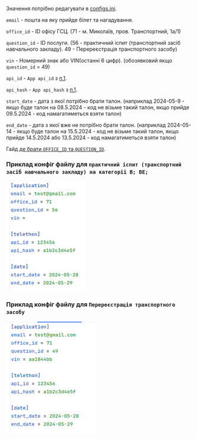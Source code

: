 Значення потрібно редагувати в [configs.ini](/hsc_gov_subscriber/config.ini).

`email` - пошта на яку прийде білет та нагадування.

`office_id` - ID офісу ГСЦ. (71 - м. Миколаїв, пров. Транспортний, 1а/1)

`question_id` - ID послуги. (56 - практичний іспит (транспортний засіб навчального закладу). 49 - Перереєстрація транспортного засобу)

`vin` - Номерний знак або VIN(останні 6 цифр). (обозявковий якщо `question_id` = 49)

`api_id` - `App api_id` з [п.1](/content/configs/configuring.md).

`api_hash` - `App api_hash` з [п.1](/content/configs/configuring.md).

`start_date` - дата з якої потрібно брати талон. (наприклад 2024-05-9 - якщо буде талон на 08.5.2024 - код не візьме
такий талон, якщо прийде 09.5.2024 - код намагатиметься взяти талон)

`end_date` - дата з якої вже не потрібно брати талон. (наприклад 2024-05-14 - якщо буде талон на 15.5.2024 - код не
візьме такий талон, якщо прийде 14.5.2024 або 13.5.2024 - код намагатиметься взяти талон)

Гайд [де брати `OFFICE_ID` та `QUESTION_ID`](/content/configs/browser_requests/pract_ispt_id.md).

### Приклад конфіг файлу для `практичний іспит (транспортний засіб навчального закладу) на категорії B; BE;`

![alt text](/content/configs/photo_2024-05-18_18-08-43.jpg)

### Приклад конфіг файлу для `Перереєстрація транспортного засобу`

![alt text](/content/configs/photo_2024-05-18_18-10-41.jpg)
